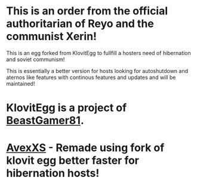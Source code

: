 # This is an order from the official authoritarian of Reyo and the communist Xerin!

This is an egg forked from KlovitEgg to fullfill a hosters need of hibernation and soviet communism!

This is essentially a better version for hosts looking for autoshutdown and aternos like features with continous features and updates and will be maintained!

# KlovitEgg is a project of [BeastGamer81](https://github.com/beastgamer81). 
# [AvexXS](https://github.com/avexXS) - Remade using fork of klovit egg better faster for hibernation hosts!


